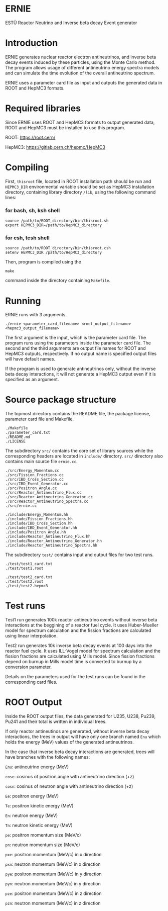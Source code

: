 # ERNIE
ESTÜ Reactor Neutrino and Inverse beta decay Event generator

# Introduction
ERNIE generates nuclear reactor electron antineutrinos, and inverse beta decay events induced by these particles, using the Monte Carlo method. The program allows usage of different antineutrino energy spectra models and can simulate the time evolution of the overall antineutrino spectrum. 

ERNIE uses a parameter card file as input and outputs the generated data in ROOT and HepMC3 formats.

# Required libraries
Since ERNIE uses ROOT and HepMC3 formats to output generated data, ROOT and HepMC3 must be installed to use this program.

ROOT: https://root.cern/ 

HepMC3: https://gitlab.cern.ch/hepmc/HepMC3

# Compiling
First, `thisroot` file, located in ROOT installation path should be run and `HEPMC3_DIR` environmental variable should be set as HepMC3 installation directory, containing library directory `/lib`, using the following command lines:
### for bash, sh, ksh shell
```
source /path/to/ROOT_directory/bin/thisroot.sh
export HEPMC3_DIR=/path/to/HepMC3_directory
```
### for csh, tcsh shell
``` 
source /path/to/ROOT_directory/bin/thisroot.csh
setenv HEPMC3_DIR /path/to/HepMC3_directory
```

Then, program is compiled using the 
```
make
```
command inside the directory containing `Makefile`.

# Running
ERNIE runs with 3 arguments. 
```
./ernie <parameter_card_filename> <root_output_filename> <hepmc3_output_filename>
```
The first argument is the input, which is the parameter card file. The program runs using the parameters inside the parameter card file. The second and the third arguments are output file names for ROOT and HepMC3 outputs, respectively. If no output name is specified output files will have default names. 

If the program is used to generate antineutrinos only, without the inverse beta decay interactions, it will not generate a HepMC3 output even if it is specified as an argument.

# Source package structure
The topmost directory contains the README file, the package license, parameter card file and Makefile.
```
./Makefile
./parameter_card.txt
./README.md
./LICENSE
``` 

The subdirectory `src/` contains the core set of library sources while
the corresponding headers are located in `include/` directory. `src/` directory also contains main source file `ernie.cc`.
```
./src/Energy_Momentum.cc
./src/Fission_Fractions.cc
./src/IBD_Cross_Section.cc
./src/IBD_Event_Generator.cc
./src/Positron_Angle.cc
./src/Reactor_Antineutrino_Flux.cc
./src/Reactor_Antineutrino_Generator.cc
./src/Reactor_Antineutrino_Spectra.cc
./src/ernie.cc

./include/Energy_Momentum.hh
./include/Fission_Fractions.hh
./include/IBD_Cross_Section.hh
./include/IBD_Event_Generator.hh
./include/Positron_Angle.hh
./include/Reactor_Antineutrino_Flux.hh
./include/Reactor_Antineutrino_Generator.hh
./include/Reactor_Antineutrino_Spectra.hh
```

The subdirectory `test/` contains input and output files for two test runs.

```
./test/test1_card.txt
./test/test1.root

./test/test2_card.txt
./test/test2.root
./test/test2.hepmc3
```

# Test runs
Test1 run generates 100k reactor antineutrino events without inverse beta interactions at the beggining of a reactor fuel cycle. It uses Huber-Mueller model for spectrum calculation and the fission fractions are calculated using linear interpolation.

Test2 run generates 10k inverse beta decay events at 100 days into the reactor fuel cycle. It uses ILL-Vogel model for spectrum calculation and the fission fractions are calculated using Mills model. Since fission fractions depend on burnup in Mills model time is converted to burnup by a conversion parameter.

Details on the parameters used for the test runs can be found in the corresponding card files.

# ROOT Output
Inside the ROOT output files, the data generated for U235, U238, Pu239, Pu241 and their total is written in individual trees.

If only reactor antineutinos are generated, without inverse beta decay interactions, the trees in output will have only one branch named `Enu` which holds the energy (MeV) values of the generated antineutrinos.

In the case that inverse beta decay interactions are generated, trees will have branches with the following names:

`Enu`: antineutrino energy (MeV)

`cose`: cosinus of positron angle with antineutrino direction (+z) 

`cosn`: cosinus of neutron angle with antineutrino direction (+z)

`Ee`: positron energy (MeV)

`Te`: positron kinetic energy (MeV)

`En`: neutron energy (MeV)

`Tn`: neutron kinetic energy (MeV)

`pe`: positron momentum size (MeV/c)

`pn`: neutron momentum size (MeV/c)

`pxe`: positron momentum (MeV/c) in x direction 

`pxn`: neutron momentum (MeV/c) in x direction 

`pye`: positron momentum (MeV/c) in y direction 

`pyn`: neutron momentum (MeV/c) in y direction

`pze`: positron momentum (MeV/c) in z direction
 
`pzn`: neutron momentum (MeV/c) in z direction